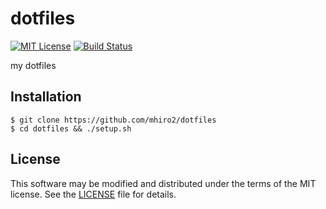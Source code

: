 # dotfiles

[![MIT License](https://img.shields.io/badge/License-MIT-blue.svg?style=flat)](https://github.com/mhiro2/dotfiles/blob/master/LICENSE.txt)
[![Build Status](https://travis-ci.org/mhiro2/dotfiles.svg?branch=master)](https://travis-ci.org/mhiro2/dotfiles)

my dotfiles

## Installation

```
$ git clone https://github.com/mhiro2/dotfiles
$ cd dotfiles && ./setup.sh
```

## License

This software may be modified and distributed under the terms of the MIT license. 
See the [LICENSE](https://github.com/mhiro2/dotfiles/blob/master/LICENSE.txt) file for details.
